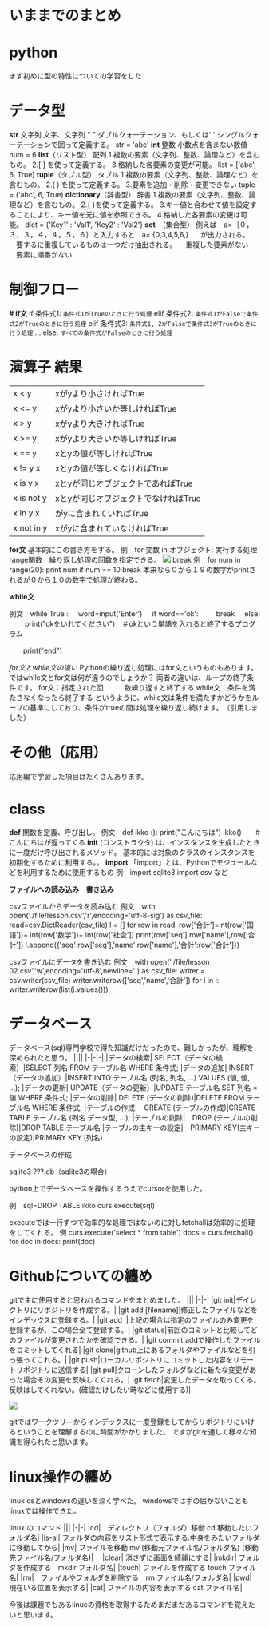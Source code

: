 # いままでのまとめ

# **python**
まず初めに型の特性についての学習をした


# データ型	
**str**	文字列	文字、文字列
" " ダブルクォーテーション、もしくは' ' シングルクォーテーションで囲って定義する。	str = 'abc'
**int**
整数	小数点を含まない数値	num = 6
**list**（リスト型）
配列	1.複数の要素（文字列、整数、論理など）を含むもの。
2.[ ] を使って定義する。
3.格納した各要素の変更が可能。	list = ['abc', 6, True]
**tuple**（タプル型）	
タプル	1.複数の要素（文字列、整数、論理など）を含むもの。
2.( ) を使って定義する。
3.要素を追加・削除・変更できない	tuple = ('abc', 6, True)
**dictionary**（辞書型）
辞書	1.複数の要素（文字列、整数、論理など）を含むもの。
2.{ }を使って定義する。
3.キー値と合わせて値を設定することにより、キー値を元に値を参照できる。
4.格納した各要素の変更は可能。	dict = {'Key1' : 'Val1', 'Key2' : 'Val2'}
**set**　（集合型）
例えば　a=｛０，３，３，４，４，５，６｝と入力すると　a= {0,3,4,5,6,}
     が出力される。
　要するに重複しているものは一つだけ抽出される。
　重複した要素がない
　要素に順番がない
 
# **制御フロー**
 
**#  if文**
if 条件式1:
    `条件式1がTrueのときに行う処理`
elif 条件式2:
    `条件式1がFalseで条件式2がTrueのときに行う処理`
elif 条件式3:
    `条件式1, 2がFalseで条件式3がTrueのときに行う処理`
...
else:
    `すべての条件式がFalseのときに行う処理`
# 演算子	結果
|||
|-|-|
|x < y|xがyより小さければTrue|
|x <= y|xがyより小さいか等しければTrue|
|x > y|xがyより大きければTrue|
|x >= y|xがyより大きいか等しければTrue|
|x == y|xとyの値が等しければTrue|
|x != y	x|xとyの値が等しくなければTrue|
|x is y	x|xとyが同じオブジェクトであればTrue|
|x is not y|xとyが同じオブジェクトでなければTrue|
|x in y	x|がyに含まれていればTrue|
|x not in y|xがyに含まれていなければTrue|

  **for文**
基本的にこの書き方をする。
例　for 変数 in オブジェクト:
    実行する処理
range関数　繰り返し処理の回数を指定できる。
![](https://udemy.benesse.co.jp/wp-content/uploads/d62e9c9daad4e9bd365b343764da605a-large.png)
break
例　for num in range(20):
    print num
    if num == 10
        break
本来なら０から１９の数字がprintされるが０から１０の数字で処理が終わる。

**while文**

例文　while True :
    word=input('Enter')
    if word=='ok':
        break
    else:
        print("okをいれてください")　＃okという単語を入れると終了するプログラム

　　print("end")


*for文とwhile文の違い*
Pythonの繰り返し処理にはfor文というものもあります。 ではwhile文とfor文は何が違うのでしょうか？ 両者の違いは、ループの終了条件です。 for文：指定された回　　　数繰り返すと終了する while文：条件を満たさなくなったら終了する というように、while文は条件を満たすかどうかをループの基準にしており、条件がtrueの間は処理を繰り返し続けます。　（引用しました）
 


# その他（応用）
応用編で学習した項目はたくさんあります。
# class
**def** 
関数を定義、呼び出し。
例文　def ikko ():
    print("こんにちは")
ikko()　　# こんにちはが返ってくる
**init**
(コンストラクタ) は、インスタンスを生成したときに一度だけ呼び出されるメソッド。
基本的には対象のクラスのインスタンスを初期化するために利用する。。
**import**
「import」とは、Pythonでモジュールなどを利用するために使用するもの
例　import sqlite3
    import csv など

**ファイルへの読み込み　書き込み**

csvファイルからデータを読み込む
例文　with open('./file/lesson.csv','r',encoding='utf-8-sig') as csv_file:
    read=csv.DictReader(csv_file)
    l = []
    for row in read:
        row['合計']=int(row['国語'])+ int(row['数学'])+ int(row['社会'])
        print(row['seq'],row['name'],row['合計'])
        l.append({'seq':row['seq'],'name':row['name'],'合計':row['合計']})

csvファイルにデータを書き込む
例文　with open('./file/lesson 02.csv','w',encoding='utf-8',newline='') as csv_file:
    writer = csv.writer(csv_file)
    writer.writerow(['seq','name','合計'])
    for i in l:
        writer.writerow(list(i.values()))
        
# **データベース**

データベース(sql)専門学校で得た知識だけだったので、難しかったが、理解を深められたと思う。
||||
|-|-|-|
|データの検索| SELECT（データの検索）|SELECT 列名 FROM テーブル名 WHERE 条件式;
|データの追加| INSERT（データの追加）|INSERT INTO テーブル名 (列名, 列名, ...) VALUES (値, 値, ...);
|データの更新| UPDATE（データの更新）|UPDATE テーブル名 SET 列名 = 値 WHERE 条件式;
|データの削除| DELETE (データの削除)|DELETE FROM テーブル名 WHERE 条件式;
|テーブルの作成|　CREATE (テーブルの作成)|CREATE TABLE テーブル名 (列名 データ型, ...);
|テーブルの削除|　DROP (テーブルの削除)|DROP TABLE テーブル名
|テーブルの主キーの設定|　PRIMARY KEY(主キーの設定)|PRIMARY KEY (列名)

データベースの作成

sqlite3 ???.db（sqlite3の場合）

python上でデータベースを操作するうえでcursorを使用した。

例　sql=DROP TABLE ikko
    curs.execute(sql)

executeでは一行ずつで効率的な処理ではないのに対しfetchallは効率的に処理をしてくれる。
例
curs.execute('select * from table')
docs = curs.fetchall()
for doc in docs:
    print(doc)
   
   
# Githubについての纏め

gitで主に使用すると思われるコマンドをまとめました。
|||
|-|-|
|git init|デイレクトリにリポジトリを作成する。|
|git add [filename]|修正したファイルなどをインデックスに登録する。|
|git add .|上記の場合は指定のファイルのみ変更を登録するが、この場合全て登録する。|
|git status|前回のコミットと比較してどのファイルが変更されたかを確認できる。|
|git commit|addで操作したファイルをコミットしてくれる|
|git clone|github上にあるフォルダやファイルなどを引っ張ってこれる。|
|git push|ローカルリポジトリにコミットした内容をリモートリポジトリに送信する|
|git pull|クローンしたフォルダなどに新たな変更があった場合その変更を反映してくれる。|
|git fetch|変更したデータを取ってくる。反映はしてくれない。(確認だけしたい時などに使用する)|

![](https://backlog.com/ja/git-tutorial/assets/img/intro/intro4_1.png)

gitではワークツリ―からインデックスに一度登録をしてからリポジトリにいけるということを理解するのに時間がかかりました。
ですがgitを通して様々な知識を得られたと思います。

# **linux操作の纏め**

linux osとwindowsの違いを深く学べた。
windowsでは手の届かないこともlinuxでは操作できた。

linux のコマンド
|||
|-|-|
|cd|　ディレクトリ（フォルダ）移動 cd 移動したいフォルダ名|
|ls-al| フォルダの内容をリスト形式で表示する.中身をみたいフォルダに移動してから|
|mv| ファイルを移動 mv (移動元ファイル名/フォルダ名) (移動先ファイル名/フォルダ名)|　
|clear| 消さずに画面を綺麗にする|
|mkdir| フォルダを作成する　mkdir フォルダ名|
|touch| ファイルを作成する touch ファイル名|
|rm|　ファイルやフォルダを削除する　rm ファイル名/フォルダ名|
|pwd|　現在いる位置を表示する|
|cat| ファイルの内容を表示する cat ファイル名|

今後は課題でもあるlinucの資格を取得するためまだまだあるコマンドを覚えたいと思います。









